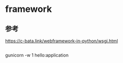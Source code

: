 # framework

## 参考
https://c-bata.link/webframework-in-python/wsgi.html

## 
gunicorn -w 1 hello:application